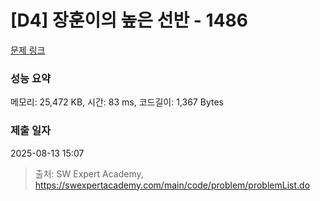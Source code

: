 # [D4] 장훈이의 높은 선반 - 1486 

[문제 링크](https://swexpertacademy.com/main/code/problem/problemDetail.do?contestProbId=AV2b7Yf6ABcBBASw) 

### 성능 요약

메모리: 25,472 KB, 시간: 83 ms, 코드길이: 1,367 Bytes

### 제출 일자

2025-08-13 15:07



> 출처: SW Expert Academy, https://swexpertacademy.com/main/code/problem/problemList.do
